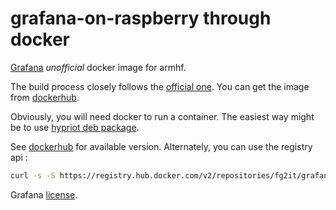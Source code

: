 # grafana-on-raspberry through docker
[Grafana](http://grafana.org) *unofficial* docker image for armhf.

The build process closely follows the [official
one](https://github.com/grafana/grafana-docker). You can get the image from
[dockerhub](https://hub.docker.com/r/fg2it/grafana-armhf/).

Obviously, you will need docker to run a container. The easiest way might be to
use [hypriot deb package](http://blog.hypriot.com/downloads/).

See [dockerhub](https://hub.docker.com/r/fg2it/grafana-armhf/tags) for available
version. Alternately, you can use the registry api :
```bash
curl -s -S https://registry.hub.docker.com/v2/repositories/fg2it/grafana-armhf/tags/ | python -m json.tool | grep name
```

Grafana [license](https://github.com/grafana/grafana/blob/master/LICENSE.md).
